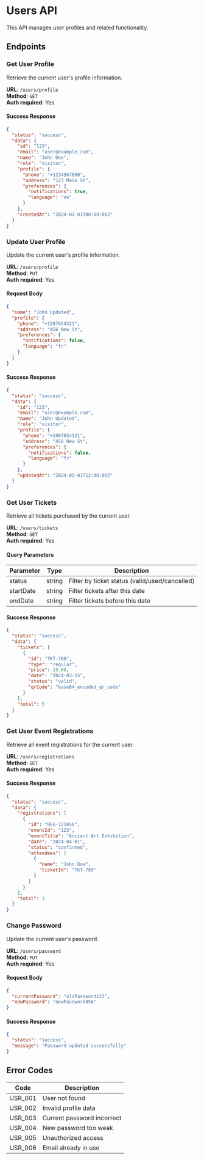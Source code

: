 # Users API

This API manages user profiles and related functionality.

## Endpoints

### Get User Profile

Retrieve the current user's profile information.

**URL**: `/users/profile`  
**Method**: `GET`  
**Auth required**: Yes

#### Success Response
```json
{
  "status": "success",
  "data": {
    "id": "123",
    "email": "user@example.com",
    "name": "John Doe",
    "role": "visitor",
    "profile": {
      "phone": "+1234567890",
      "address": "123 Main St",
      "preferences": {
        "notifications": true,
        "language": "en"
      }
    },
    "createdAt": "2024-01-01T00:00:00Z"
  }
}
```

### Update User Profile

Update the current user's profile information.

**URL**: `/users/profile`  
**Method**: `PUT`  
**Auth required**: Yes

#### Request Body
```json
{
  "name": "John Updated",
  "profile": {
    "phone": "+1987654321",
    "address": "456 New St",
    "preferences": {
      "notifications": false,
      "language": "fr"
    }
  }
}
```

#### Success Response
```json
{
  "status": "success",
  "data": {
    "id": "123",
    "email": "user@example.com",
    "name": "John Updated",
    "role": "visitor",
    "profile": {
      "phone": "+1987654321",
      "address": "456 New St",
      "preferences": {
        "notifications": false,
        "language": "fr"
      }
    },
    "updatedAt": "2024-03-01T12:00:00Z"
  }
}
```

### Get User Tickets

Retrieve all tickets purchased by the current user.

**URL**: `/users/tickets`  
**Method**: `GET`  
**Auth required**: Yes

#### Query Parameters
| Parameter | Type | Description |
|-----------|------|-------------|
| status | string | Filter by ticket status (valid/used/cancelled) |
| startDate | string | Filter tickets after this date |
| endDate | string | Filter tickets before this date |

#### Success Response
```json
{
  "status": "success",
  "data": {
    "tickets": [
      {
        "id": "TKT-789",
        "type": "regular",
        "price": 15.00,
        "date": "2024-03-15",
        "status": "valid",
        "qrCode": "base64_encoded_qr_code"
      }
    ],
    "total": 5
  }
}
```

### Get User Event Registrations

Retrieve all event registrations for the current user.

**URL**: `/users/registrations`  
**Method**: `GET`  
**Auth required**: Yes

#### Success Response
```json
{
  "status": "success",
  "data": {
    "registrations": [
      {
        "id": "REG-123456",
        "eventId": "123",
        "eventTitle": "Ancient Art Exhibition",
        "date": "2024-04-01",
        "status": "confirmed",
        "attendees": [
          {
            "name": "John Doe",
            "ticketId": "TKT-789"
          }
        ]
      }
    ],
    "total": 3
  }
}
```

### Change Password

Update the current user's password.

**URL**: `/users/password`  
**Method**: `PUT`  
**Auth required**: Yes

#### Request Body
```json
{
  "currentPassword": "oldPassword123",
  "newPassword": "newPassword456"
}
```

#### Success Response
```json
{
  "status": "success",
  "message": "Password updated successfully"
}
```

## Error Codes

| Code | Description |
|------|-------------|
| USR_001 | User not found |
| USR_002 | Invalid profile data |
| USR_003 | Current password incorrect |
| USR_004 | New password too weak |
| USR_005 | Unauthorized access |
| USR_006 | Email already in use | 